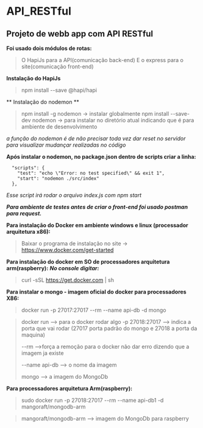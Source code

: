 # API_RESTful

## Projeto de webb app com API RESTful

**Foi usado dois módulos de rotas:** 

> O HapiJs para a API(comunicação back-end)
> E o express para o site(comunicação front-end)

**Instalação do HapiJs**
> npm install --save @hapi/hapi 

** Instalação do nodemon ** 
> npm install -g nodemon -> instalar globalmente
> npm install --save-dev nodemon -> para instalar no diretório atual indicando que é para ambiente de desenvolvimento

*a função do nodemon é de não precisar toda vez dar reset no servidor para visualizar mudançar realizadas no código*

**Após instalar o nodemon, no package.json dentro de scripts criar a linha:**
```
  "scripts": {
    "test": "echo \"Error: no test specified\" && exit 1",
    "start": "nodemon ./src/index"
  },
```

*Esse script irá rodar o arquivo index.js com npm start*

***Para ambiente de testes antes de criar o front-end foi usado postman para request.***

**Para instalação do Docker em ambiente windows e linux (processador arquitetura x86):**
> Baixar o programa de instalação no site -> https://www.docker.com/get-started

**Para instalação do docker em SO de processadores arquitetura arm(raspberry):**
***No console digitar:***
> curl -sSL https://get.docker.com | sh

**Para instalar o mongo - imagem oficial do docker para processadores X86:**
> docker run -p 27017:27017 --rm --name api-db -d mongo

> docker run --> para o docker rodar algo
> -p 27018:27017 --> indica a porta que vai rodar (27017 porta padrão do mongo e 27018 a porta da maquina)
> 
> --rm -->força a remoção para o docker não dar erro dizendo que a imagem ja existe
> 
> --name api-db --> o nome da imagem
> 
> mongo --> a imagem do MongoDb 

**Para processadores arquitetura Arm(raspberry):**
> sudo docker run -p 27018:27017 --rm --name api-db1 -d mangoraft/mongodb-arm

> mangoraft/mongodb-arm --> imagem do MongoDb para raspberry

